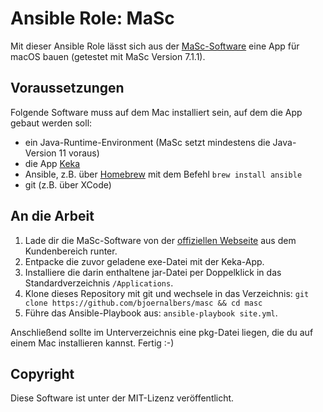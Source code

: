 # Ansible Role: MaSc

Mit dieser Ansible Role lässt sich aus der [MaSc-Software](http://kv-it-gmbh.de/masc/)
eine App für macOS bauen (getestet mit MaSc Version 7.1.1).

## Voraussetzungen

Folgende Software muss auf dem Mac installiert sein, auf dem die App gebaut
werden soll:

- ein Java-Runtime-Environment (MaSc setzt mindestens die Java-Version 11 voraus)
- die App [Keka](http://www.kekaosx.com/de/)
- Ansible, z.B. über [Homebrew](https://brew.sh/index_de) mit dem Befehl `brew install ansible`
- git (z.B. über XCode)

## An die Arbeit

1. Lade dir die MaSc-Software von der [offiziellen
   Webseite](http://kv-it-gmbh.de) aus dem Kundenbereich runter.
2. Entpacke die zuvor geladene exe-Datei mit der Keka-App.
3. Installiere die darin enthaltene jar-Datei per Doppelklick in das
   Standardverzeichnis `/Applications`.
4. Klone dieses Repository mit git und wechsele in das Verzeichnis:
   `git clone https://github.com/bjoernalbers/masc && cd masc`
5. Führe das Ansible-Playbook aus: `ansible-playbook site.yml`.

Anschließend sollte im Unterverzeichnis eine pkg-Datei liegen, die du auf einem
Mac installieren kannst.
Fertig :-)

## Copyright

Diese Software ist unter der MIT-Lizenz veröffentlicht.

